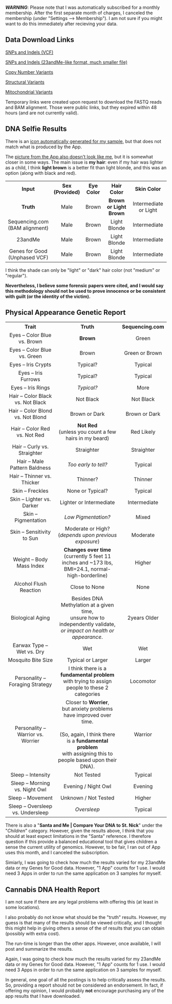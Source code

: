 ***WARNING***: Please note that I was automatically subscribed for a monthly membership.  After the first separate month of charges, I canceled the membership (under "Settings --> Membership").  I am not sure if you might want to do this immediately after recieving your data.

## Data Download Links

[SNPs and Indels (VCF)](https://api.sequencing.com/download.ashx?id=4606fd1c-f29c-4752-bc8b-c4d5578ad8de)

[SNPs and Indels (23andMe-like format, much smaller file)](https://api.sequencing.com/download.ashx?id=630717f6-6593-478c-9684-ebb598c11a75)

[Copy Number Variants](https://api.sequencing.com/download.ashx?id=31c3aa8a-bdad-4e59-a8fa-ddb6ee9753b2)

[Structural Variants](https://api.sequencing.com/download.ashx?id=ec702951-7814-44ce-8023-9ec76984812b)

[Mitochondrial Variants](https://api.sequencing.com/download.ashx?id=947342e4-406d-4b8c-aeb1-9347235a4531)

Temporary links were created upon request to download the FASTQ reads and BAM alignment.  Those were public links, but they expired within 48 hours (and are not currently valid).

## DNA Selfie Results

There is an [icon automatically generated for my sample](https://github.com/cwarden45/DTC_Scripts/blob/master/Sequencing.com/DNA_Selfie-Profile-211016.PNG), but that does not match what is produced by the App.

The [picture from the App also doesn't look like me](https://github.com/cwarden45/DTC_Scripts/blob/master/Sequencing.com/MyDNASelfie-Sequencing.com-2021Oct17.png), but it is somewhat closer in some ways.  The main issue is **my hair**: even if my hair was lighter as a child, I think **light brown** is a better fit than light blonde, and this was an option (along with black and red).

<table>
  <tbody>
    <tr>
      <th align="center">Input</th>
      <th align="center">Sex<br>(Provided)</th>
      <th align="center">Eye Color</th>
      <th align="center">Hair Color</th>
      <th align="center">Skin Color</th>
    </tr>
    <tr>
      <td align="center"><b>Truth</b></td>
      <td align="center">Male</td>
      <td align="center">Brown</td>
      <td align="center"><b>Brown or Light Brown</b></td>
      <td align="center">Intermediate or Light</td>
     </tr>
    <tr>
      <td align="center">Sequencing.com<br>(BAM alignment)</td>
      <td align="center">Male</td>
      <td align="center">Brown</td>
      <td align="center">Light Blonde</td>
      <td align="center">Intermediate</td>
     </tr>
    <tr>
      <td align="center">23andMe</td>
      <td align="center">Male</td>
      <td align="center">Brown</td>
      <td align="center">Light Blonde</td>
      <td align="center">Intermediate</td>
     </tr>
    <tr>
      <td align="center">Genes for Good<br>(Unphased VCF)</td>
      <td align="center">Male</td>
      <td align="center">Brown</td>
      <td align="center">Light Blonde</td>
      <td align="center">Intermediate</td>
     </tr>
</tbody>
</table>

I think the shade can only be "light" or "dark" hair color (not "medium" or "regular").

**Nevertheless, I believe some forensic papers were cited, and I would say this methodology should not be used to prove innocence or be consistent with guilt (or the identity of the victim).**

## Physical Appearance Genetic Report

<table>
  <tbody>
    <tr>
      <th align="center">Trait</th>
      <th align="center"><b>Truth</b></th>
      <th align="center"><b>Sequencing.com</b></th>
    </tr>
    <tr>
      <td align="center">Eyes – Color Blue vs. Brown</td>
      <td align="center"><b>Brown</b></td>
      <td align="center">Green</td>
    </tr>
    <tr>
      <td align="center">Eyes – Color Blue vs. Green</td>
       <td align="center">Brown</td>
       <td align="center">Green or Brown</td>
    </tr>
    <tr>
      <td align="center">Eyes – Iris Crypts</td>
      <td align="center">Typical?</td>
      <td align="center">Typical</td>
    </tr>
    <tr>
      <td align="center">Eyes – Iris Furrows</td>
      <td align="center">Typical?</td>
      <td align="center">Typical</td>
    </tr>
    <tr>
      <td align="center">Eyes – Iris Rings</td>
      <td align="center"><i>Typical?</i></td>
      <td align="center">More</td>
    </tr>
    <tr>
      <td align="center">Hair – Color Black vs. Not Black</td>
      <td align="center">Not Black</td>
      <td align="center">Not Black</td>
    </tr>
    <tr>
      <td align="center">Hair – Color Blond vs. Not Blond</td>
      <td align="center">Brown or Dark</td>
      <td align="center">Brown or Dark</td>
    </tr>
    <tr>
      <td align="center">Hair – Color Red vs. Not Red</td>
      <td align="center"><b>Not Red</b></br>(unless you count a few hairs in my beard)</td>
      <td align="center">Red Likely</td>
    </tr>
    <tr>
      <td align="center">Hair – Curly vs. Straighter</td>
      <td align="center">Straighter</td>
      <td align="center">Straighter</td>
    </tr>
    <tr>
      <td align="center">Hair – Male Pattern Baldness</td>
      <td align="center"><i>Too early to tell?</i></td>
      <td align="center">Typical</td>
    </tr>
    <tr>
      <td align="center">Hair – Thinner vs. Thicker</td>
      <td align="center">Thinner?</td>
      <td align="center">Thinner</td>
    </tr>
    <tr>
      <td align="center">Skin – Freckles</td>
      <td align="center">None or Typical?</td>
      <td align="center">Typical</td>
    </tr>
    <tr>
      <td align="center">Skin – Lighter vs. Darker</td>
      <td align="center">Lighter or Intermediate</td>
      <td align="center">Intermediate</td>
    </tr>
    <tr>
      <td align="center">Skin – Pigmentation</td>
      <td align="center"><i>Low Pigmentation?</i></td>
      <td align="center">Mixed</td>
    </tr>
    <tr>
      <td align="center">Skin – Sensitivity to Sun</td>
      <td align="center">Moderate or High?<br>(<i>depends upon previous exposure</i>)</td>
      <td align="center">Moderate</td>
    </tr>
    <tr>
      <td align="center">Weight – Body Mass Index</td>
      <td align="center"><b>Changes over time</b></br>(currently 5 feet 11 inches and ~173 lbs,</br> BMI=24.1, normal-high-borderline)</td>
      <td align="center">Higher</td>
    </tr>
    <tr>
      <td align="center">Alcohol Flush Reaction</td>
      <td align="center">Close to None</td>
      <td align="center">None</td>
    </tr>
    <tr>
      <td align="center">Biological Aging</td>
      <td align="center">Besides DNA Methylation at a given time,</br> unsure how to independently validate,</br> <i>or impact on health or appearance</i>.</td>
      <td align="center">2years Older</td>
    </tr>
    <tr>
      <td align="center">Earwax Type – Wet vs. Dry</td>
      <td align="center">Wet</td>
      <td align="center">Wet</td>
    </tr>
    <tr>
       <td align="center">Mosquito Bite Size</td>
       <td align="center">Typical or Larger</td>
       <td align="center">Larger</td>
    </tr>
    <tr>
       <td align="center">Personality – Foraging Strategy</td>
       <td align="center">I think there is a <b>fundamental problem</b></br> with trying to assign people to these 2 categories</td>
       <td align="center">Locomotor</td>
    </tr>
    <tr>
       <td align="center">Personality – Warrior vs. Worrier</td>
       <td align="center">Closer to <b>Worrier</b>,</br> but anxiety problems have improved over time.</br></br>(So, again, I think there is a <b>fundamental problem</b></br> with assigning this to people based upon their DNA).</td>
        <td align="center">Warrior</td>
    </tr>
    <tr>
       <td align="center">Sleep – Intensity</td>
       <td align="center">Not Tested</td>
       <td align="center">Typical</td>
    </tr>
    <tr>
        <td align="center">Sleep – Morning vs. Night Owl</td>
        <td align="center">Evening / Night Owl</td>
        <td align="center">Evening</td>
    </tr>
    <tr>
        <td align="center">Sleep – Movement</td>
        <td align="center">Unknown / Not Tested</td>
        <td align="center">Higher</td>
    </tr>
    <tr>
        <td align="center">Sleep – Oversleep vs. Undersleep</td>
        <td align="center"><i>Oversleep</i></td>
        <td align="center">Typical</td>
    </tr>
 </tr>
</tbody>
</table>

There is also a "**Santa and Me | Compare Your DNA to St. Nick**" under the "*Children*" category.  However, given the results above, I think that you should at least expect limitations in the "Santa" reference.  I therefore question if this provide a balanced educational tool that gives children a sense the current utility of genomics.  However, to be fair, I ran out of App uses this month, and I canceled the subscription.

Simiarly, I was going to check how much the results varied for my 23andMe data or my Genes for Good data.  However, "1 App" counts for 1 use.  I would need 3 Apps in order to run the same application on 3 samples for myself.

## Cannabis DNA Health Report

I am not sure if there are any legal problems with offering this (at least in some locations).

I also probably do not know what should be the "truth" results.  However, my guess is that many of the results should be viewed critically, and I thought this might help in giving others a sense of the of results that you can obtain (possibly with extra cost).

The run-time is longer than the other apps.  However, once available, I will post and summarize the results.

Again, I was going to check how much the results varied for my 23andMe data or my Genes for Good data.  However, "1 App" counts for 1 use.  I would need 3 Apps in order to run the same application on 3 samples for myself.

In general, one goal of all the postings is to help critically assess the results.  So, providing a report should not be considered an endorsement.  In fact, if offering my opinion, I would probably **not** encourage purchasing any of the app results that I have downloaded.

